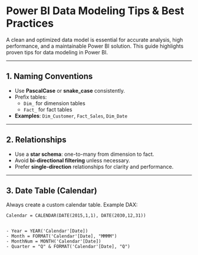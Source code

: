 #  Power BI Data Modeling Tips & Best Practices

A clean and optimized data model is essential for accurate analysis, high performance, and a maintainable Power BI solution. This guide highlights proven tips for data modeling in Power BI.

---

##  1. Naming Conventions

- Use **PascalCase** or **snake_case** consistently.
- Prefix tables:
  - `Dim_` for dimension tables
  - `Fact_` for fact tables
- **Examples**: `Dim_Customer`, `Fact_Sales`, `Dim_Date`

---

##  2. Relationships

- Use a **star schema**: one-to-many from dimension to fact.
- Avoid **bi-directional filtering** unless necessary.
- Prefer **single-direction** relationships for clarity and performance.

---

##  3. Date Table (Calendar)

Always create a custom calendar table. Example DAX:

```DAX
Calendar = CALENDAR(DATE(2015,1,1), DATE(2030,12,31))


- Year = YEAR('Calendar'[Date])
- Month = FORMAT('Calendar'[Date], "MMMM")
- MonthNum = MONTH('Calendar'[Date])
- Quarter = "Q" & FORMAT('Calendar'[Date], "Q")
